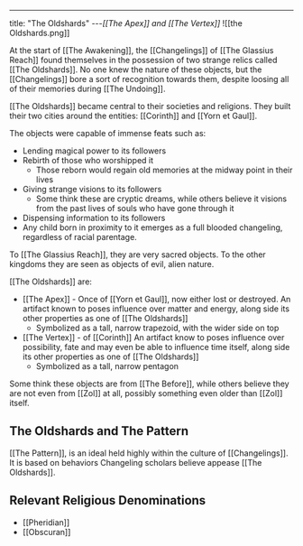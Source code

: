 ---
title: "The Oldshards"
---*[[The Apex]] and [[The Vertex]]*
![[the Oldshards.png]]

At the start of [[The Awakening]], the [[Changelings]] of [[The Glassius Reach]] found themselves in the possession of two strange relics called [[The Oldshards]].  No one knew the nature of these objects, but the [[Changelings]] bore a sort of recognition towards them, despite loosing all of their memories during [[The Undoing]].

[[The Oldshards]] became central to their societies and religions. They built their two cities around the entities: [[Corinth]] and [[Yorn et Gaul]].

The objects were capable of immense feats such as:
- Lending magical power to its followers
- Rebirth of those who worshipped it
	- Those reborn would regain old memories at the midway point in their lives
- Giving strange visions to its followers
	- Some think these are cryptic dreams, while others believe it visions from the past lives of souls who have gone through it
- Dispensing information to its followers
- Any child born in proximity to it emerges as a full blooded changeling, regardless of racial parentage.

To [[The Glassius Reach]], they are very sacred objects. To the other kingdoms they are seen as objects of evil, alien nature.

[[The Oldshards]] are:
- [[The Apex]] - Once of [[Yorn et Gaul]], now either lost or destroyed. An artifact known to poses influence over matter and energy, along side its other properties as one of [[The Oldshards]]
	- Symbolized as a tall, narrow trapezoid, with the wider side on top
- [[The Vertex]] - of [[Corinth]] An artifact know to poses influence over possibility, fate and may even be able to influence time itself, along side its other properties as one of [[The Oldshards]]
	- Symbolized as a tall, narrow pentagon

Some think these objects are from [[The Before]], while others believe they are not even from [[Zol]] at all, possibly something even older than [[Zol]] itself.

## The Oldshards and The Pattern
[[The Pattern]], is an ideal held highly within the culture of [[Changelings]]. It is based on behaviors Changeling scholars believe appease [[The Oldshards]]. 

## Relevant Religious Denominations
- [[Pheridian]]
- [[Obscuran]]